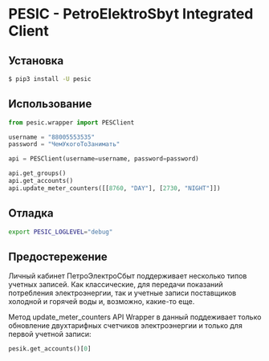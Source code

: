# PESIC - PetroElektroSbyt Integrated Client

## Установка

```bash
$ pip3 install -U pesic
```

## Использование

```python
from pesic.wrapper import PESClient

username = "88005553535"
password = "ЧемУкогоТоЗанимать"

api = PESClient(username=username, password=password)

api.get_groups()
api.get_accounts()
api.update_meter_counters([[8760, "DAY"], [2730, "NIGHT"]])
```

## Отладка

```bash
export PESIC_LOGLEVEL="debug"
```

## Предостережение

Личный кабинет ПетроЭлектроСбыт поддерживает несколько типов учетных записей. Как классические, для передачи показаний потребления электроэнергии, так и учетные записи поставщиков холодной и горячей воды и, возможно, какие-то еще.

Метод update_meter_counters API Wrapper в данный поддеживает только обновление двухтарифных счетчиков электроэнергии и только для первой учетной записи:

```python
pesik.get_accounts()[0]
```
